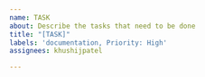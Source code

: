 ```yaml
---
name: TASK
about: Describe the tasks that need to be done
title: "[TASK]"
labels: 'documentation, Priority: High'
assignees: khushijpatel

---
```



